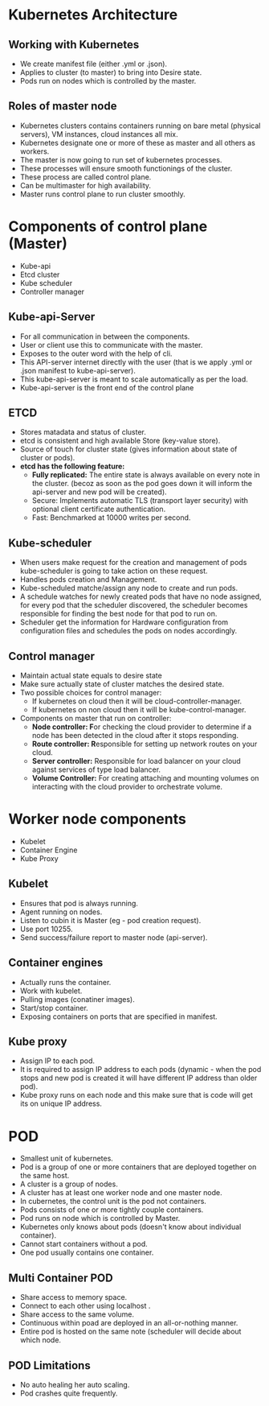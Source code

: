 # Kubernetes Architecture

## Working with Kubernetes

- We create manifest file (either .yml or .json).
- Applies to cluster (to master) to bring into Desire state.
- Pods run on nodes which is controlled by the master.

## Roles of master node

- Kubernetes clusters contains containers running on bare metal (physical servers), VM instances, cloud instances all mix.
- Kubernetes designate one or more of these as master and all others as workers.
- The master is now going to run set of kubernetes processes.
- These processes will ensure smooth functionings of the cluster.
- These process are called control plane.
- Can be multimaster for high availability.
- Master runs control plane to run cluster smoothly.

# Components of control plane (Master)

- Kube-api
- Etcd cluster
- Kube scheduler
- Controller manager

## Kube-api-Server

- For all communication in between the components.
- User or client use this to communicate with the master.
- Exposes to the outer word with the help of cli.
- This API-server internet directly with the user (that is we apply .yml or .json manifest to kube-api-server).
- This kube-api-server is meant to scale automatically as per the load.
- Kube-api-server is the front end of the control plane

## ETCD

- Stores matadata and status of cluster.
- etcd is consistent and high available Store (key-value store).
- Source of touch for cluster state (gives information about state of cluster or pods).
- **etcd has the following feature:**
    - **Fully replicated:** The entire state is always available on every note in the cluster. (becoz as soon as the pod goes down it will inform the api-server and new pod will be created).
    - Secure: Implements automatic TLS (transport layer security) with optional client certificate authentication.
    - Fast: Benchmarked at 10000 writes per second.

## Kube-scheduler

- When users make request for the creation and management of pods kube-scheduler is going to take action on these request.
- Handles pods creation and Management.
- Kube-scheduled matche/assign any node to create and run pods.
- A schedule watches for newly created pods that have no node assigned, for every pod that the scheduler discovered, the scheduler becomes responsible for finding the best node for that pod to run on.
- Scheduler get the information for Hardware configuration from configuration files and schedules the pods on nodes accordingly.

## Control manager

- Maintain actual state equals to desire state
- Make sure actually state of cluster matches the desired state.
- Two possible choices for control manager:
    - If kubernetes on cloud then it will be cloud-controller-manager.
    - If kubernetes on non cloud then it will be kube-control-manager.
- Components on master that run on controller:
    - **Node controller: F**or checking the cloud provider to determine if a node has been detected in the cloud after it stops responding.
    - **Route controller: R**esponsible for setting up network routes on your cloud.
    - **Server controller:** Responsible for load balancer on your cloud against services of type load balancer.
    - **Volume Controller:** For creating attaching and mounting volumes on interacting with the cloud provider to orchestrate volume.
    

# Worker node components

- Kubelet
- Container Engine
- Kube Proxy

## Kubelet

- Ensures that pod is always running.
- Agent running on nodes.
- Listen to cubin it is Master (eg - pod creation request).
- Use port 10255.
- Send success/failure report to master node (api-server).

## Container engines

- Actually runs the container.
- Work with kubelet.
- Pulling images (conatiner images).
- Start/stop container.
- Exposing containers on ports that are specified in manifest.

## Kube proxy

- Assign IP to each pod.
- It is required to assign IP address to each pods (dynamic - when the pod stops and new pod is created it will have different IP address than older pod).
- Kube proxy runs on each node and this make sure that is code will get its on unique IP address.

# POD

- Smallest unit of kubernetes.
- Pod is a group of one or more containers that are deployed together on the same host.
- A cluster is a group of nodes.
- A cluster has at least one  worker node and one master node.
- In cubernetes, the control unit is the pod not containers.
- Pods consists of one or more tightly couple containers.
- Pod runs on node which is controlled by Master.
- Kubernetes only knows about pods (doesn't know about individual container).
- Cannot start containers without a pod.
- One pod usually contains one container.

## Multi Container POD

- Share access to memory space.
- Connect to each other using localhost <container port>.
- Share access to the same volume.
- Continuous within poad are deployed in an all-or-nothing manner.
- Entire pod is hosted on the same note (scheduler will decide about which node.

## POD Limitations

- No auto healing her auto scaling.
- Pod crashes quite frequently.
